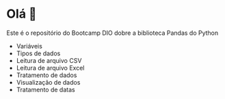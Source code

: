 # Olá :blue_book: 
Este é o repositório do Bootcamp DIO dobre a biblioteca Pandas do Python

 -  Variáveis
 - Tipos de dados
 - Leitura de arquivo CSV
 - Leitura de arquivo Excel
 - Tratamento de dados
 - Visualização de dados
 - Tratamento de datas